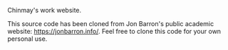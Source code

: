 Chinmay's work website. 

This source code has been cloned from Jon Barron's public academic website: https://jonbarron.info/. Feel free to clone this code for your own personal use.